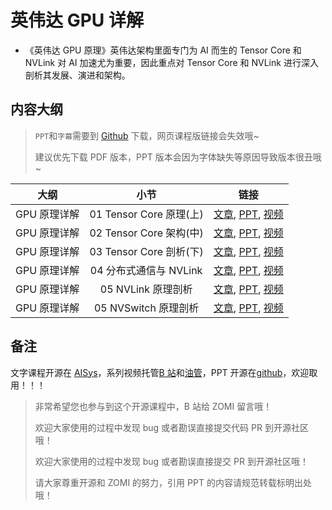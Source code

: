 <!--Copyright © 适用于[License](https://github.com/chenzomi12/AIFoundation)版权许可-->

# 英伟达 GPU 详解

- 《英伟达 GPU 原理》英伟达架构里面专门为 AI 而生的 Tensor Core 和 NVLink 对 AI 加速尤为重要，因此重点对 Tensor Core 和 NVLink 进行深入剖析其发展、演进和架构。

## 内容大纲

> `PPT`和`字幕`需要到 [Github](https://github.com/chenzomi12/AIFoundation) 下载，网页课程版链接会失效哦~
>
> 建议优先下载 PDF 版本，PPT 版本会因为字体缺失等原因导致版本很丑哦~

| 大纲 | 小节 | 链接|
|:--:|:--:|:--:|
| GPU 原理详解 | 01 Tensor Core 原理(上) | [文章](./01BasicTC.md), [PPT](./01BasicTC.pdf), [视频](https://www.bilibili.com/video/BV1aL411a71w/)|
| GPU 原理详解 | 02 Tensor Core 架构(中) | [文章](./02HistoryTC.md), [PPT](./02HistoryTC.pdf), [视频](https://www.bilibili.com/video/BV1pL41187FH/)|
| GPU 原理详解 | 03 Tensor Core 剖析(下) | [文章](./03DeepTC.md), [PPT](./03DeepTC.pdf), [视频](https://www.bilibili.com/video/BV1oh4y1J7B4/) |
| GPU 原理详解 | 04 分布式通信与 NVLink| [文章](./04BasicNvlink.md), [PPT](./04BasicNvlink.pdf), [视频](https://www.bilibili.com/video/BV1cV4y1r7Rz/)|
| GPU 原理详解 | 05 NVLink 原理剖析| [文章](./05DeepNvlink.md), [PPT](./05DeepNvlink.pdf), [视频](https://www.bilibili.com/video/BV1uP411X7Dr/) |
| GPU 原理详解 | 05 NVSwitch 原理剖析| [文章](./06DeepNvswitch.md), [PPT](./06DeepNvswitch.pdf), [视频](https://www.bilibili.com/video/BV1uM4y1n7qd/) |

## 备注

文字课程开源在 [AISys](https://chenzomi12.github.io/)，系列视频托管[B 站](https://space.bilibili.com/517221395)和[油管](https://www.youtube.com/@ZOMI666/videos)，PPT 开源在[github](https://github.com/chenzomi12/AIFoundation)，欢迎取用！！！

> 非常希望您也参与到这个开源课程中，B 站给 ZOMI 留言哦！
> 
> 欢迎大家使用的过程中发现 bug 或者勘误直接提交代码 PR 到开源社区哦！
>
> 欢迎大家使用的过程中发现 bug 或者勘误直接提交 PR 到开源社区哦！
>
> 请大家尊重开源和 ZOMI 的努力，引用 PPT 的内容请规范转载标明出处哦！
